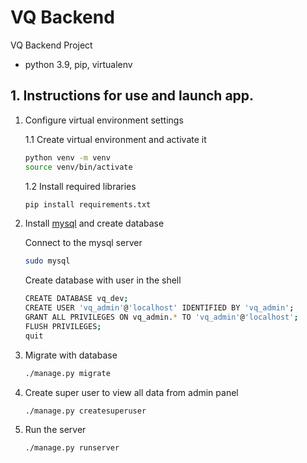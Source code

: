 # VQ Backend

VQ Backend Project


- python 3.9, pip, virtualenv

## 1. Instructions for use and launch app.

1. Configure virtual environment settings

    1.1 Create virtual environment and activate it

    ```bash
    python venv -m venv
    source venv/bin/activate
    ```
    1.2 Install required libraries

    ```bash
    pip install requirements.txt
    ```
2. Install [mysql](https://www.digitalocean.com/community/tutorials/mysql-ubuntu-18-04-ru) and create database

    Connect to the mysql server

    ```bash
    sudo mysql
    ```
    Create database with user in the shell

    ```bash
    CREATE DATABASE vq_dev;
    CREATE USER 'vq_admin'@'localhost' IDENTIFIED BY 'vq_admin';
    GRANT ALL PRIVILEGES ON vq_admin.* TO 'vq_admin'@'localhost';
    FLUSH PRIVILEGES;
    quit
    ```

3. Migrate with database
    ```bash
    ./manage.py migrate
    ```

4. Create super user to view all data from admin panel

    ```bash
    ./manage.py createsuperuser
    ```

5. Run the server

    ```bash
    ./manage.py runserver
    ```
